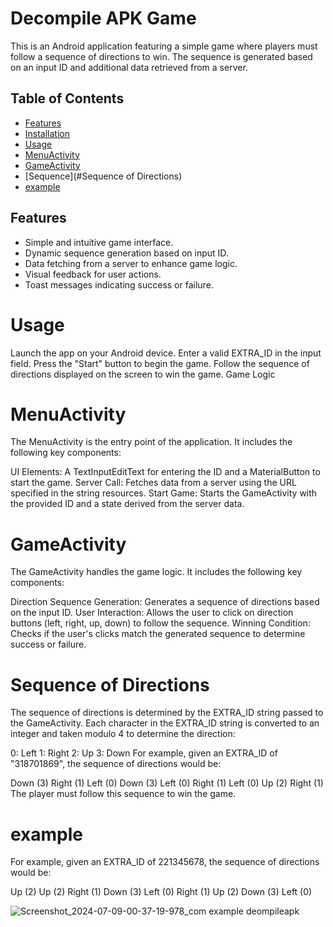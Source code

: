 # Decompile APK Game

This is an Android application featuring a simple game where players must follow a sequence of directions to win. The sequence is generated based on an input ID and additional data retrieved from a server.

## Table of Contents

- [Features](#features)
- [Installation](#installation)
- [Usage](#usage)
- [MenuActivity](#MenuActivity)
- [GameActivity](#GameActivity)
- [Sequence](#Sequence of Directions)
- [example](#example)

## Features

- Simple and intuitive game interface.
- Dynamic sequence generation based on input ID.
- Data fetching from a server to enhance game logic.
- Visual feedback for user actions.
- Toast messages indicating success or failure.

# Usage

Launch the app on your Android device.
Enter a valid EXTRA_ID in the input field.
Press the "Start" button to begin the game.
Follow the sequence of directions displayed on the screen to win the game.
Game Logic

# MenuActivity
The MenuActivity is the entry point of the application. It includes the following key components:

UI Elements: A TextInputEditText for entering the ID and a MaterialButton to start the game.
Server Call: Fetches data from a server using the URL specified in the string resources.
Start Game: Starts the GameActivity with the provided ID and a state derived from the server data.
# GameActivity
The GameActivity handles the game logic. It includes the following key components:

Direction Sequence Generation: Generates a sequence of directions based on the input ID.
User Interaction: Allows the user to click on direction buttons (left, right, up, down) to follow the sequence.
Winning Condition: Checks if the user's clicks match the generated sequence to determine success or failure.
# Sequence of Directions
The sequence of directions is determined by the EXTRA_ID string passed to the GameActivity. Each character in the EXTRA_ID string is converted to an integer and taken modulo 4 to determine the direction:

0: Left
1: Right
2: Up
3: Down
For example, given an EXTRA_ID of "318701869", the sequence of directions would be:

Down (3)
Right (1)
Left (0)
Down (3)
Left (0)
Right (1)
Left (0)
Up (2)
Right (1)
The player must follow this sequence to win the game.

# example 
For example, given an EXTRA_ID of 221345678, the sequence of directions would be:

Up (2)
Up (2)
Right (1)
Down (3)
Left (0)
Right (1)
Up (2)
Down (3)
Left (0)

![Screenshot_2024-07-09-00-37-19-978_com example deompileapk](https://github.com/ahmadzhalka/DeompileAPK/assets/119360009/1dba550f-8e2f-440d-81d1-0d8186ca6908)



